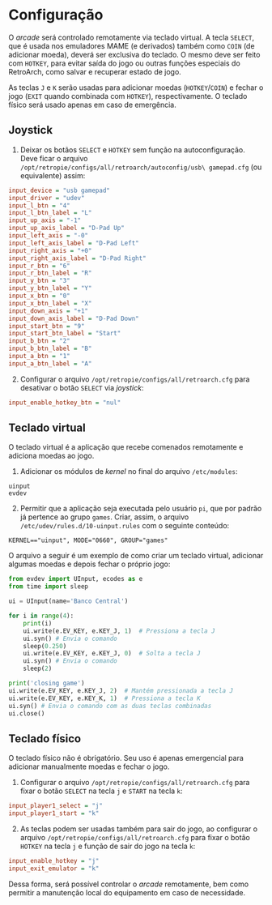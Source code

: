 # Configuração

O *arcade* será controlado remotamente via teclado virtual. A tecla `SELECT`, que é usada nos emuladores MAME (e derivados) também como `COIN` (de adicionar moeda), deverá ser exclusiva do teclado. O mesmo deve ser feito com `HOTKEY`, para evitar saída do jogo ou outras funções especiais do RetroArch, como salvar e recuperar estado de jogo.

As teclas `J` e `K` serão usadas para adicionar moedas (`HOTKEY`/`COIN`) e fechar o jogo (`EXIT` quando combinada com `HOTKEY`), respectivamente. O teclado físico será usado apenas em caso de emergência.

## Joystick

1. Deixar os botãos `SELECT` e `HOTKEY` sem função na autoconfiguração. Deve ficar o arquivo `/opt/retropie/configs/all/retroarch/autoconfig/usb\ gamepad.cfg` (ou equivalente) assim:

```ini
input_device = "usb gamepad"
input_driver = "udev"
input_l_btn = "4"
input_l_btn_label = "L"
input_up_axis = "-1"
input_up_axis_label = "D-Pad Up"
input_left_axis = "-0"
input_left_axis_label = "D-Pad Left"
input_right_axis = "+0"
input_right_axis_label = "D-Pad Right"
input_r_btn = "6"
input_r_btn_label = "R"
input_y_btn = "3"
input_y_btn_label = "Y"
input_x_btn = "0"
input_x_btn_label = "X"
input_down_axis = "+1"
input_down_axis_label = "D-Pad Down"
input_start_btn = "9"
input_start_btn_label = "Start"
input_b_btn = "2"
input_b_btn_label = "B"
input_a_btn = "1"
input_a_btn_label = "A"
```

2. Configurar o arquivo `/opt/retropie/configs/all/retroarch.cfg` para desativar o botão `SELECT` via *joystick*:

```ini
input_enable_hotkey_btn = "nul"
```

## Teclado virtual

O teclado virtual é a aplicação que recebe comenados remotamente e adiciona moedas ao jogo.

1. Adicionar os módulos de *kernel* no final do arquivo `/etc/modules`:

```
uinput
evdev
```

2. Permitir que a aplicação seja executada pelo usuário `pi`, que por padrão já pertence ao grupo `games`. Criar, assim, o arquivo `/etc/udev/rules.d/10-uinput.rules` com o seguinte conteúdo:

```
KERNEL=="uinput", MODE="0660", GROUP="games"
```

O arquivo a seguir é um exemplo de como criar um teclado virtual, adicionar algumas moedas e depois fechar o próprio jogo:

```python
from evdev import UInput, ecodes as e
from time import sleep

ui = UInput(name='Banco Central')

for i in range(4):
    print(i)
    ui.write(e.EV_KEY, e.KEY_J, 1)  # Pressiona a tecla J
    ui.syn() # Envia o comando
    sleep(0.250)
    ui.write(e.EV_KEY, e.KEY_J, 0)  # Solta a tecla J
    ui.syn() # Envia o comando
    sleep(2)

print('closing game')
ui.write(e.EV_KEY, e.KEY_J, 2)  # Mantém pressionada a tecla J
ui.write(e.EV_KEY, e.KEY_K, 1)  # Pressiona a tecla K
ui.syn() # Envia o comando com as duas teclas combinadas
ui.close()
```

## Teclado físico

O teclado físico não é obrigatório. Seu uso é apenas emergencial para adicionar manualmente moedas e fechar o jogo.

1. Configurar o arquivo `/opt/retropie/configs/all/retroarch.cfg` para fixar o botão `SELECT` na tecla `j` e `START` na tecla `k`:

```ini
input_player1_select = "j"
input_player1_start = "k"
```

2. As teclas podem ser usadas também para sair do jogo, ao configurar o arquivo `/opt/retropie/configs/all/retroarch.cfg` para fixar o botão `HOTKEY` na tecla `j` e função de sair do jogo na tecla `k`:

```ini
input_enable_hotkey = "j"
input_exit_emulator = "k"
```

Dessa forma, será possível controlar o *arcade* remotamente, bem como permitir a manutenção local do equipamento em caso de necessidade.
